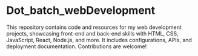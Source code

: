 # Dot_batch_webDevelopment
This repository contains code and resources for my web development projects, showcasing front-end and back-end skills with HTML, CSS, JavaScript, React, Node.js, and more. It includes configurations, APIs, and deployment documentation. Contributions are welcome!
